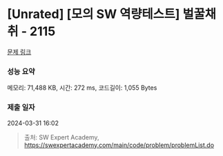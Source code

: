 # [Unrated] [모의 SW 역량테스트] 벌꿀채취 - 2115 

[문제 링크](https://swexpertacademy.com/main/code/problem/problemDetail.do?contestProbId=AV5V4A46AdIDFAWu) 

### 성능 요약

메모리: 71,488 KB, 시간: 272 ms, 코드길이: 1,055 Bytes

### 제출 일자

2024-03-31 16:02



> 출처: SW Expert Academy, https://swexpertacademy.com/main/code/problem/problemList.do